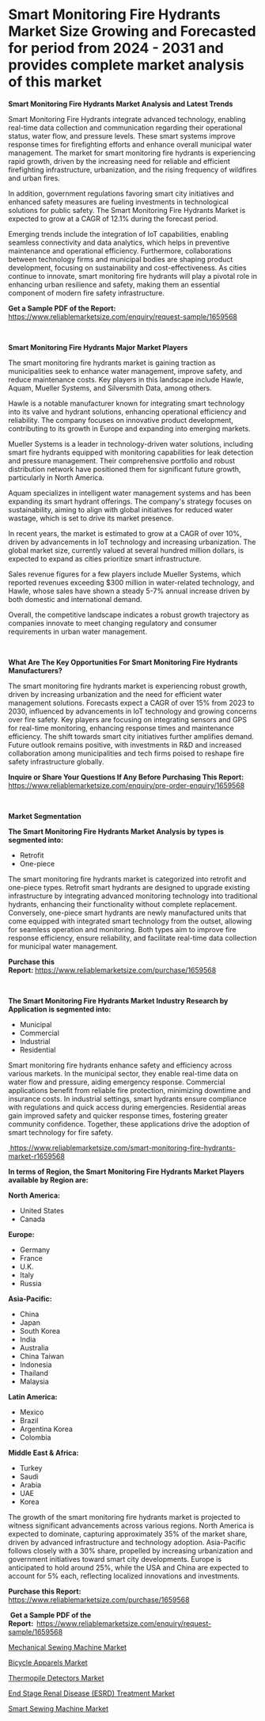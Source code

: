<p><h1>Smart Monitoring Fire Hydrants Market Size Growing and Forecasted for period from 2024 - 2031 and provides complete market analysis of this market</h1></p><p><strong>Smart Monitoring Fire Hydrants Market Analysis and Latest Trends</strong></p>
<p><p>Smart Monitoring Fire Hydrants integrate advanced technology, enabling real-time data collection and communication regarding their operational status, water flow, and pressure levels. These smart systems improve response times for firefighting efforts and enhance overall municipal water management. The market for smart monitoring fire hydrants is experiencing rapid growth, driven by the increasing need for reliable and efficient firefighting infrastructure, urbanization, and the rising frequency of wildfires and urban fires. </p><p>In addition, government regulations favoring smart city initiatives and enhanced safety measures are fueling investments in technological solutions for public safety. The Smart Monitoring Fire Hydrants Market is expected to grow at a CAGR of 12.1% during the forecast period. </p><p>Emerging trends include the integration of IoT capabilities, enabling seamless connectivity and data analytics, which helps in preventive maintenance and operational efficiency. Furthermore, collaborations between technology firms and municipal bodies are shaping product development, focusing on sustainability and cost-effectiveness. As cities continue to innovate, smart monitoring fire hydrants will play a pivotal role in enhancing urban resilience and safety, making them an essential component of modern fire safety infrastructure.</p></p>
<p><strong>Get a Sample PDF of the Report:&nbsp;</strong> <a href="https://www.reliablemarketsize.com/enquiry/request-sample/1659568?utm_campaign=1140&utm_medium=2&utm_source=Github&utm_content=ia&utm_term=28092024&utm_id=smart-monitoring-fire-hydrants">https://www.reliablemarketsize.com/enquiry/request-sample/1659568</a></p>
<p>&nbsp;</p>
<p><strong>Smart Monitoring Fire Hydrants Major Market Players</strong></p>
<p><p>The smart monitoring fire hydrants market is gaining traction as municipalities seek to enhance water management, improve safety, and reduce maintenance costs. Key players in this landscape include Hawle, Aquam, Mueller Systems, and Silversmith Data, among others.</p><p>Hawle is a notable manufacturer known for integrating smart technology into its valve and hydrant solutions, enhancing operational efficiency and reliability. The company focuses on innovative product development, contributing to its growth in Europe and expanding into emerging markets.</p><p>Mueller Systems is a leader in technology-driven water solutions, including smart fire hydrants equipped with monitoring capabilities for leak detection and pressure management. Their comprehensive portfolio and robust distribution network have positioned them for significant future growth, particularly in North America.</p><p>Aquam specializes in intelligent water management systems and has been expanding its smart hydrant offerings. The company's strategy focuses on sustainability, aiming to align with global initiatives for reduced water wastage, which is set to drive its market presence.</p><p>In recent years, the market is estimated to grow at a CAGR of over 10%, driven by advancements in IoT technology and increasing urbanization. The global market size, currently valued at several hundred million dollars, is expected to expand as cities prioritize smart infrastructure.</p><p>Sales revenue figures for a few players include Mueller Systems, which reported revenues exceeding $300 million in water-related technology, and Hawle, whose sales have shown a steady 5-7% annual increase driven by both domestic and international demand.</p><p>Overall, the competitive landscape indicates a robust growth trajectory as companies innovate to meet changing regulatory and consumer requirements in urban water management.</p></p>
<p>&nbsp;</p>
<p><strong>What Are The Key Opportunities For Smart Monitoring Fire Hydrants Manufacturers?</strong></p>
<p><p>The smart monitoring fire hydrants market is experiencing robust growth, driven by increasing urbanization and the need for efficient water management solutions. Forecasts expect a CAGR of over 15% from 2023 to 2030, influenced by advancements in IoT technology and growing concerns over fire safety. Key players are focusing on integrating sensors and GPS for real-time monitoring, enhancing response times and maintenance efficiency. The shift towards smart city initiatives further amplifies demand. Future outlook remains positive, with investments in R&D and increased collaboration among municipalities and tech firms poised to reshape fire safety infrastructure globally.</p></p>
<p><strong>Inquire or Share Your Questions If Any Before Purchasing This Report:</strong> <a href="https://www.reliablemarketsize.com/enquiry/pre-order-enquiry/1659568?utm_campaign=1140&utm_medium=2&utm_source=Github&utm_content=ia&utm_term=28092024&utm_id=smart-monitoring-fire-hydrants">https://www.reliablemarketsize.com/enquiry/pre-order-enquiry/1659568</a></p>
<p>&nbsp;</p>
<p><strong>Market Segmentation</strong></p>
<p><strong>The Smart Monitoring Fire Hydrants Market Analysis by types is segmented into:</strong></p>
<p><ul><li>Retrofit</li><li>One-piece</li></ul></p>
<p><p>The smart monitoring fire hydrants market is categorized into retrofit and one-piece types. Retrofit smart hydrants are designed to upgrade existing infrastructure by integrating advanced monitoring technology into traditional hydrants, enhancing their functionality without complete replacement. Conversely, one-piece smart hydrants are newly manufactured units that come equipped with integrated smart technology from the outset, allowing for seamless operation and monitoring. Both types aim to improve fire response efficiency, ensure reliability, and facilitate real-time data collection for municipal water management.</p></p>
<p><strong>Purchase this Report:&nbsp;</strong><a href="https://www.reliablemarketsize.com/purchase/1659568?utm_campaign=1140&utm_medium=2&utm_source=Github&utm_content=ia&utm_term=28092024&utm_id=smart-monitoring-fire-hydrants">https://www.reliablemarketsize.com/purchase/1659568</a></p>
<p>&nbsp;</p>
<p><strong>The Smart Monitoring Fire Hydrants Market Industry Research by Application is segmented into:</strong></p>
<p><ul><li>Municipal</li><li>Commercial</li><li>Industrial</li><li>Residential</li></ul></p>
<p><p>Smart monitoring fire hydrants enhance safety and efficiency across various markets. In the municipal sector, they enable real-time data on water flow and pressure, aiding emergency response. Commercial applications benefit from reliable fire protection, minimizing downtime and insurance costs. In industrial settings, smart hydrants ensure compliance with regulations and quick access during emergencies. Residential areas gain improved safety and quicker response times, fostering greater community confidence. Together, these applications drive the adoption of smart technology for fire safety.</p></p>
<p><a href="https://www.reliablemarketsize.com/smart-monitoring-fire-hydrants-market-r1659568?utm_campaign=1140&utm_medium=2&utm_source=Github&utm_content=ia&utm_term=28092024&utm_id=smart-monitoring-fire-hydrants">&nbsp;https://www.reliablemarketsize.com/smart-monitoring-fire-hydrants-market-r1659568</a></p>
<p><strong>In terms of Region, the Smart Monitoring Fire Hydrants Market Players available by Region are:</strong></p>
<p>
    <p> <strong> North America: </strong>
        <ul>
            <li>United States</li>
            <li>Canada</li>
        </ul>
        </p> 
    <p> <strong> Europe: </strong>
        <ul>
            <li>Germany</li>
            <li>France</li>
            <li>U.K.</li>
            <li>Italy</li>
            <li>Russia</li>
        </ul>
        </p> 
    <p> <strong> Asia-Pacific: </strong>
        <ul>
            <li>China</li>
            <li>Japan</li>
            <li>South Korea</li>
            <li>India</li>
            <li>Australia</li>
            <li>China Taiwan</li>
            <li>Indonesia</li>
            <li>Thailand</li>
            <li>Malaysia</li>
        </ul>
        </p> 
    <p> <strong> Latin America: </strong>
        <ul>
            <li>Mexico</li>
            <li>Brazil</li>
            <li>Argentina Korea</li>
            <li>Colombia</li>
        </ul>
        </p> 
    <p> <strong> Middle East & Africa: </strong>
        <ul>
            <li>Turkey</li>
            <li>Saudi</li>
            <li>Arabia</li>
            <li>UAE</li>
            <li>Korea</li>
        </ul>
    </p>
    </p>
<p><p>The growth of the smart monitoring fire hydrants market is projected to witness significant advancements across various regions. North America is expected to dominate, capturing approximately 35% of the market share, driven by advanced infrastructure and technology adoption. Asia-Pacific follows closely with a 30% share, propelled by increasing urbanization and government initiatives toward smart city developments. Europe is anticipated to hold around 25%, while the USA and China are expected to account for 5% each, reflecting localized innovations and investments.</p></p>
<p><strong>Purchase this Report: </strong><a href="https://www.reliablemarketsize.com/purchase/1659568?utm_campaign=1140&utm_medium=2&utm_source=Github&utm_content=ia&utm_term=28092024&utm_id=smart-monitoring-fire-hydrants">https://www.reliablemarketsize.com/purchase/1659568</a></p>
<p>&nbsp;<strong>Get a Sample PDF of the Report:&nbsp;&nbsp;</strong><a href="https://www.reliablemarketsize.com/enquiry/request-sample/1659568?utm_campaign=1140&utm_medium=2&utm_source=Github&utm_content=ia&utm_term=28092024&utm_id=smart-monitoring-fire-hydrants">https://www.reliablemarketsize.com/enquiry/request-sample/1659568</a></p>
<p><strong></strong></p>
<p><p><a href="https://issuu.com/reportprime-2/docs/mechanical-sewing-machine-market-si_e14b5a4b2c36a8?utm_campaign=1140&utm_medium=2&utm_source=Github&utm_content=ia&utm_term=28092024&utm_id=smart-monitoring-fire-hydrants">Mechanical Sewing Machine Market</a></p><p><a href="https://www.linkedin.com/pulse/how-regional-markets-adapting-bicycle-apparels-market-innovations-aicpf?utm_campaign=1140&utm_medium=2&utm_source=Github&utm_content=ia&utm_term=28092024&utm_id=smart-monitoring-fire-hydrants">Bicycle Apparels Market</a></p><p><a href="https://www.linkedin.com/pulse/thermopile-detectors-market-outlook-complete-industry-analysis-pqene?utm_campaign=1140&utm_medium=2&utm_source=Github&utm_content=ia&utm_term=28092024&utm_id=smart-monitoring-fire-hydrants">Thermopile Detectors Market</a></p><p><a href="https://github.com/AKSHATREPORTPRIME/Market-Research-Report-List-6/blob/main/end-stage-renal-disease-esrd-treatment-market.md?utm_campaign=1140&utm_medium=2&utm_source=Github&utm_content=ia&utm_term=28092024&utm_id=smart-monitoring-fire-hydrants">End Stage Renal Disease (ESRD) Treatment Market</a></p><p><a href="https://issuu.com/reportprime-2/docs/smart-sewing-machine-market-size-20_88fd857b65d0c5?utm_campaign=1140&utm_medium=2&utm_source=Github&utm_content=ia&utm_term=28092024&utm_id=smart-monitoring-fire-hydrants">Smart Sewing Machine Market</a></p></p>
